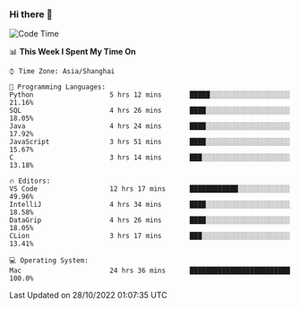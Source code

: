 ### Hi there 👋


<!--START_SECTION:waka-->
![Code Time](http://img.shields.io/badge/Code%20Time-847%20hrs%2051%20mins-blue)

📊 **This Week I Spent My Time On** 

```text
⌚︎ Time Zone: Asia/Shanghai

💬 Programming Languages: 
Python                   5 hrs 12 mins       █████░░░░░░░░░░░░░░░░░░░░   21.16% 
SQL                      4 hrs 26 mins       ████░░░░░░░░░░░░░░░░░░░░░   18.05% 
Java                     4 hrs 24 mins       ████░░░░░░░░░░░░░░░░░░░░░   17.92% 
JavaScript               3 hrs 51 mins       ████░░░░░░░░░░░░░░░░░░░░░   15.67% 
C                        3 hrs 14 mins       ███░░░░░░░░░░░░░░░░░░░░░░   13.18%

🔥 Editors: 
VS Code                  12 hrs 17 mins      ████████████░░░░░░░░░░░░░   49.96% 
IntelliJ                 4 hrs 34 mins       ████░░░░░░░░░░░░░░░░░░░░░   18.58% 
DataGrip                 4 hrs 26 mins       ████░░░░░░░░░░░░░░░░░░░░░   18.05% 
CLion                    3 hrs 17 mins       ███░░░░░░░░░░░░░░░░░░░░░░   13.41%

💻 Operating System: 
Mac                      24 hrs 36 mins      █████████████████████████   100.0%

```


 Last Updated on 28/10/2022 01:07:35 UTC
<!--END_SECTION:waka-->

<!--
**SillyPasty/SillyPasty** is a ✨ _special_ ✨ repository because its `README.md` (this file) appears on your GitHub profile.

Here are some ideas to get you started:

- 🔭 I’m currently working on ...
- 🌱 I’m currently learning ...
- 👯 I’m looking to collaborate on ...
- 🤔 I’m looking for help with ...
- 💬 Ask me about ...
- 📫 How to reach me: ...
- 😄 Pronouns: ...
- ⚡ Fun fact: ...
-->


